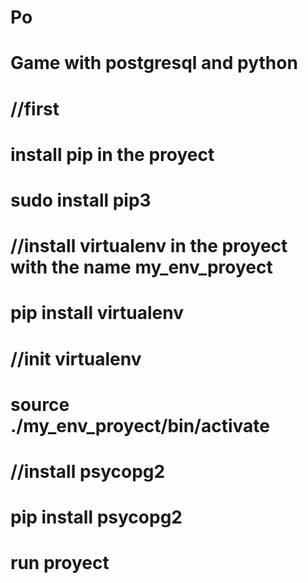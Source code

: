 # Po
# Game with postgresql and python
# //first 
# install pip in the proyect
# sudo install pip3
# //install virtualenv in the proyect with the name my_env_proyect
# pip install virtualenv
# //init virtualenv
# source ./my_env_proyect/bin/activate
# //install psycopg2
# pip install psycopg2
# run proyect
